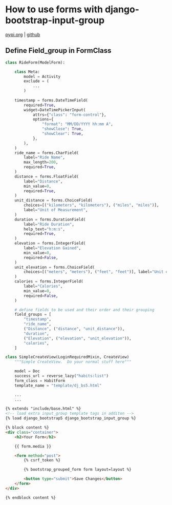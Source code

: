 # How to use forms with django-bootstrap-input-group  
<a href="https://pypi.org/project/django-bootstrap-input-group/" target="_blank">pypi.org</a> | <a href="https://github.com/Actionb/django-bootstrap-input-group" target="_blank">github</a>  

## Define Field_group in FormClass

``` py title="forms.py" hl_lines="54-61"
class RideForm(ModelForm): 

    class Meta:
        model = Activity
        exclude = (
            ...
        ) 
    
    timestamp = forms.DateTimeField(
        required=True,
        widget=DateTimePickerInput(
            attrs={"class": "form-control"},
            options={
                "format": "MM/DD/YYYY hh:mm A",
                "showClose": True,
                "showClear": True,
            },
        ),
    )
    ride_name = forms.CharField(
        label="Ride Name",
        max_length=200,
        required=True,
    )
    distance = forms.FloatField(
        label="Distance",
        min_value=0,
        required=True,
    )
    unit_distance = forms.ChoiceField(
        choices=[("kilometers", "kilometers"), ("miles", "miles")],
        label="Unit of Measurement",
    )
    duration = forms.DurationField(
        label="Ride Duration",
        help_text="h:m:s",
        required=True,
    )
    elevation = forms.IntegerField(
        label="Elevation Gained",
        min_value=0,
        required=False,
    )
    unit_elevation = forms.ChoiceField(
        choices=[("meters", "meters"), ("feet", "feet")], label="Unit of Measurement"
    )
    calories = forms.IntegerField(
        label="Calories",
        min_value=0,
        required=False,
    )

    # define fields to be used and their order and their grouping
    field_groups = [
        "timestamp",
        "ride_name",
        ("Distance", ("distance", "unit_distance")),
        "duration",
        ("Elevation", ("elevation", "unit_elevation")),
        "calories",
    ]

```

``` py title="view.py"
class SimpleCreateView(LoginRequiredMixin, CreateView)
    """Simple CreateView.  Do your normal stuff here"""

    model = Doc
    success_url = reverse_lazy("habits:list")
    form_class = HabitForm
    template_name = "template/dj_bs5.html"

    ...
    ...
```

``` html title="template/dj_bs_input_group.html" hl_lines="3 9 14"
{% extends "include/base.html" %}
<!-- load extra input_group template tags in additon -->
{% load django_bootstrap5 django_bootstrap_input_group %}

{% block content %}
<div class="container">
    <h2>Your Form</h2>

    {{ form.media }}

    <form method="post">
        {% csrf_token %}

        {% bootstrap_grouped_form form layout=layout %}

        <button type="submit">Save Changes</button>
    </form>
</div>

{% endblock content %}
```
